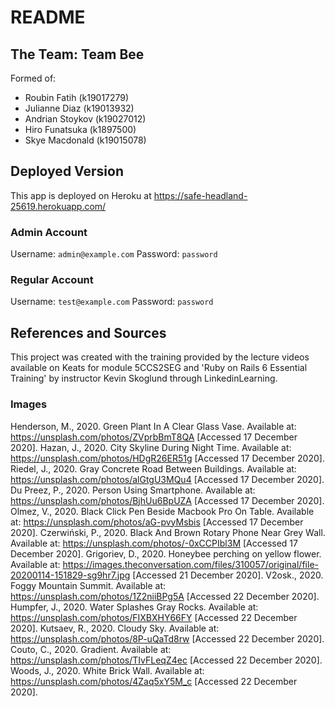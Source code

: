 # README

## The Team: Team Bee
Formed of:
* Roubin Fatih (k19017279)
* Julianne Diaz (k19013932)
* Andrian Stoykov (k19027012)
* Hiro Funatsuka (k1897500)
* Skye Macdonald (k19015078)

## Deployed Version
This app is deployed on Heroku at https://safe-headland-25619.herokuapp.com/

### Admin Account
Username: `admin@example.com`
Password: `password`

### Regular Account
Username: `test@example.com`
Password: `password`

## References and Sources
This project was created with the training provided by the lecture videos available on Keats for module 5CCS2SEG and 'Ruby on Rails 6 Essential Training' by instructor Kevin Skoglund through LinkedinLearning.

### Images
Henderson, M., 2020. Green Plant In A Clear Glass Vase. Available at: <https://unsplash.com/photos/ZVprbBmT8QA> [Accessed 17 December 2020].
Hazan, J., 2020. City Skyline During Night Time. Available at: <https://unsplash.com/photos/HDgR26ER51g> [Accessed 17 December 2020].
Riedel, J., 2020. Gray Concrete Road Between Buildings. Available at: <https://unsplash.com/photos/alGtgU3MQu4> [Accessed 17 December 2020].
Du Preez, P., 2020. Person Using Smartphone. Available at: <https://unsplash.com/photos/BjhUu6BpUZA> [Accessed 17 December 2020].
Olmez, V., 2020. Black Click Pen Beside Macbook Pro On Table. Available at: <https://unsplash.com/photos/aG-pvyMsbis> [Accessed 17 December 2020].
Czerwiński, P., 2020. Black And Brown Rotary Phone Near Grey Wall. Available at: <https://unsplash.com/photos/-0xCCPIbl3M> [Accessed 17 December 2020].
Grigoriev, D., 2020. Honeybee perching on yellow flower. Available at: <https://images.theconversation.com/files/310057/original/file-20200114-151829-sg9hr7.jpg> [Accessed 21 December 2020].
V2osk., 2020. Foggy Mountain Summit. Available at: <https://unsplash.com/photos/1Z2niiBPg5A> [Accessed 22 December 2020].
Humpfer, J., 2020. Water Splashes Gray Rocks. Available at: <https://unsplash.com/photos/FIXBXHY66FY> [Accessed 22 December 2020].
Kutsaev, R., 2020. Cloudy Sky. Available at: <https://unsplash.com/photos/8P-uQaTd8rw> [Accessed 22 December 2020].
Couto, C., 2020. Gradient. Available at: <https://unsplash.com/photos/TIvFLeqZ4ec> [Accessed 22 December 2020].
Woods, J., 2020. White Brick Wall. Available at: <https://unsplash.com/photos/4Zaq5xY5M_c> [Accessed 22 December 2020].
